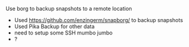 Use borg to backup snapshots to a remote location

- Used https://github.com/enzingerm/snapborg/ to backup snapshots
-  Used Pika Backup for other data
- need to setup some SSH mumbo jumbo
- ?
